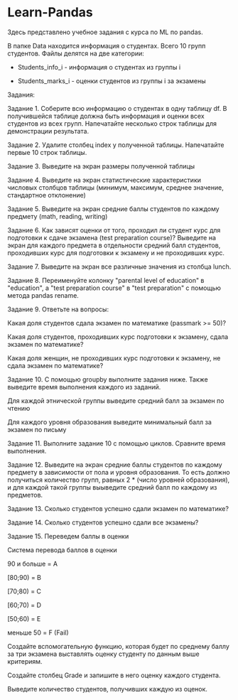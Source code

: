 # Learn-Pandas

Здесь представлено учебное задания с курса по ML по pandas.  

В папке Data находится информация о студентах. Всего 10 групп студентов. Файлы делятся на две категории:

* Students_info_i - информация о студентах из группы i 

* Students_marks_i - оценки студентов из группы i за экзамены

Задания:

  Задание 1. Соберите всю информацию о студентах в одну таблицу df. В получившейся таблице должна быть информация и оценки всех студентов из всех групп. Напечатайте несколько строк таблицы для демонстрации результата.
  
  Задание 2. Удалите столбец index у полученной таблицы. Напечатайте первые 10 строк таблицы.
  
  Задание 3. Выведите на экран размеры полученной таблицы
  
  Задание 4. Выведите на экран статистические характеристики числовых столбцов таблицы (минимум, максимум, среднее значение, стандартное отклонение)
   
  Задание 5. Выведите на экран средние баллы студентов по каждому предмету (math, reading, writing)
  
  Задание 6. Как зависят оценки от того, проходил ли студент курс для подготовки к сдаче экзамена (test preparation course)? Выведите на экран для каждого предмета в отдельности средний балл студентов, проходивших курс для подготовки к экзамену и не проходивших курс.
  
  Задание 7. Выведите на экран все различные значения из столбца lunch.
  
  Задание 8. Переименуйте колонку "parental level of education" в "education", а "test preparation course" в "test preparation" с помощью метода pandas rename. 
  
  Задание 9. Ответьте на вопросы:
  
Какая доля студентов сдала экзамен по математике (passmark >= 50)?

Какая доля студентов, проходивших курс подготовки к экзамену, сдала экзамен по математике?

Какая доля женщин, не проходивших курс подготовки к экзамену, не сдала экзамен по математике? 

  Задание 10. С помощью groupby выполните задания ниже. Также выведите время выполнения каждого из заданий.
  
Для каждой этнической группы выведите средний балл за экзамен по чтению

Для каждого уровня образования выведите минимальный балл за экзамен по письму

  Задание 11. Выполните задание 10 с помощью циклов. Сравните время выполнения.
  
  Задание 12. Выведите на экран средние баллы студентов по каждому предмету в зависимости от пола и уровня образования. То есть должно получиться количество групп, равных 2 * (число уровней образования), и для каждой такой группы выыведите средний балл по каждому из предметов.
  
  Задание 13. Сколько студентов успешно сдали экзамен по математике?
  
  Задание 14. Сколько студентов успешно сдали все экзамены?
  
  Задание 15. Переведем баллы в оценки
  
Система перевода баллов в оценки

90 и больше = A

[80;90) = B

[70;80) = C

[60;70) = D

[50;60) = E

меньше 50 = F (Fail)

Создайте вспомогательную функцию, которая будет по среднему баллу за три экзамена выставлять оценку студенту по данным выше критериям.

Создайте столбец Grade и запишите в него оценку каждого студента.

Выведите количество студентов, получивших каждую из оценок.
